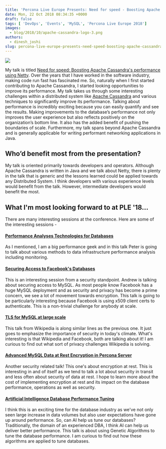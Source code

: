 ```yaml
---
title: 'Percona Live Europe Presents: Need for speed - Boosting Apache Cassandra''s performance using Netty'
date: Mon, 22 Oct 2018 08:34:35 +0000
draft: false
tags: [ 'DevOps', 'Events', 'MySQL', 'Percona Live Europe 2018']
images:
  - blog/2018/10/apache-cassandra-logo-3.png
authors:
  - dinesh_joshi
slug: percona-live-europe-presents-need-speed-boosting-apache-cassandras-performance-using-netty
---
```


![](blog/2018/10/apache-cassandra-logo-3.png)

My talk is titled [Need for speed: Boosting Apache Cassandra's performance using Netty](https://www.percona.com/live/e18/sessions/need-for-speed-boosting-apache-cassandras-performance-using-netty). Over the years that I have worked in the software industry, making code run fast has fascinated me. So, naturally when I first started contributing to Apache Cassandra, I started looking opportunities to improve its performance. My talk takes us through some interesting challenges within a distributed system like [Apache Cassandra](http://cassandra.apache.org/) and various techniques to significantly improve its performance. Talking about performance is incredibly exciting because you can easily quantify and see the results. Making improvements to the database’s performance not only improves the user experience but also reflects positively on the organization’s bottom line. It also has the added benefit of pushing the boundaries of scale. Furthermore, my talk spans beyond Apache Cassandra and is generally applicable for writing performant networking applications in Java.

Who’d benefit most from the presentation?
-----------------------------------------

My talk is oriented primarily towards developers and operators. Although Apache Cassandra is written in Java and we talk about Netty, there is plenty in the talk that is generic and the lessons learned could be applied towards any Distributed System. I think developers with various experience levels would benefit from the talk. However, intermediate developers would benefit the most.

What I'm most looking forward to at PLE '18...
----------------------------------------------

There are many interesting sessions at the conference. Here are some of the interesting sessions -

#### [Performance Analyses Technologies for Databases](https://www.percona.com/live/e18/sessions/performance-analyses-technologies-for-databases)

As I mentioned, I am a big performance geek and in this talk Peter is going to talk about various methods to data infrastructure performance analysis including monitoring.

#### [Securing Access to Facebook's Databases](https://www.percona.com/live/e18/sessions/securing-access-to-facebooks-databases)

This is an interesting session from a security standpoint. Andrew is talking about securing access to MySQL. As most people know Facebook has a huge MySQL deployment and as security and privacy has become a prime concern, we see a lot of movement towards encryption. This talk is going to be particularly interesting because Facebook is using x509 client certs to authenticate. This is a non-trivial challenge for anybody at scale.

#### [TLS for MySQL at large scale](https://www.percona.com/live/e18/sessions/tls-for-mysql-at-large-scale)

This talk from Wikipedia is along similar lines as the previous one. It just goes to emphasize the importance of security in today's climate. What's interesting is that Wikipedia and Facebook, both are talking about it! I am curious to find out what sort of privacy challenges Wikipedia is solving.

#### [Advanced MySQL Data at Rest Encryption in Percona Server](https://www.percona.com/live/e18/sessions/advanced-mysql-data-at-rest-encryption-in-percona-server)

Another security related talk! This one's about encryption at rest. This is interesting in and of itself as we tend to talk a lot about security in transit and less often about security of data at rest. I hope to learn more about the cost of implementing encryption at rest and its impact on the database performance, operations as well as security.

#### [Artificial Intelligence Database Performance Tuning](https://www.percona.com/live/e18/sessions/artificial-intelligence-database-performance-tuning)

I think this is an exciting time for the database industry as we've not only seen large increase in data volumes but also user expectations have gone up around performance. So, can AI help us tune our databases? Traditionally, the domain of an experienced DBA, I think AI can help us deliver better performance. This talk is about using Genetic Algorithms to tune the database performance. I am curious to find out how these algorithms are applied to tune databases.